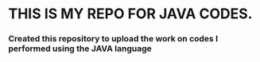 # THIS IS MY REPO FOR JAVA CODES.

<h3>
<p> Created this repository to upload the work on codes I performed using the JAVA language </p>
<br>
</h3>
